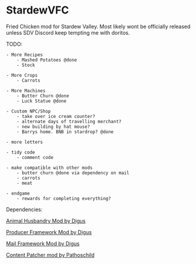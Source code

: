 # StardewVFC

Fried Chicken mod for Stardew Valley. Most likely wont be officially released unless SDV Discord keep tempting me with doritos. 

TODO:

    - More Recipes
        - Mashed Potatoes @done
        - Stock

    - More Crops
        - Carrots

    - More Machines
        - Butter Churn @done
        - Luck Statue @done

    - Custom NPC/Shop
        - take over ice cream counter?
        - alternate days of travelling merchant?
        - new building by hat mouse?
        - Barrys home. BNB in stardrop? @done

    - more letters

    - tidy code
        - comment code
    
    - make compatible with other mods
        - butter churn @done via dependency on mail 
        - carrots
        - meat

    - endgame
        - rewards for completing everything?



Dependencies:

[Animal Husbandry Mod by Digus](https://stackoverflow.com/questions/7653483/github-relative-link-in-markdown-file/7658676)

[Producer Framework Mod by Digus](https://www.nexusmods.com/stardewvalley/mods/4970)

[Mail Framework Mod by Digus](https://www.nexusmods.com/stardewvalley/mods/1536)

[Content Patcher mod by Pathoschild](https://www.nexusmods.com/stardewvalley/mods/1915)
